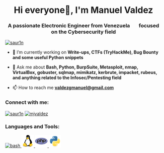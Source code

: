 <h1 align="center">Hi everyone👋, I'm Manuel Valdez</h1>
<h3 align="center">A passionate Electronic Engineer from Venezuela <img src='https://raw.githubusercontent.com/madebybowtie/FlagKit/master/Assets/PNG/VE%402x.png' width='21' height='15'> focused on the Cybersecurity field </h3>


<p align="left"> <a href="https://twitter.com/saur1n" target="blank"><img src="https://img.shields.io/twitter/follow/saur1n?logo=twitter&style=for-the-badge" alt="saur1n" /></a> </p>

- 🔭 I’m currently working on **Write-ups, CTFs (TryHackMe), Bug Bounty and some useful Python snippets**

- 💬 Ask me about **Bash, Python, BurpSuite, Metasploit, nmap, VirtualBox, gobuster, sqlmap, mimikatz, kerbrute, impacket, rubeus, and anything related to the Infosec/Pentesting field**

- 📫 How to reach me **valdezgmanuel@gmail.com**

<h3 align="left">Connect with me:</h3>
<p align="left">
<a href="https://twitter.com/saur1n" target="blank"><img align="center" src="https://raw.githubusercontent.com/rahuldkjain/github-profile-readme-generator/master/src/images/icons/Social/twitter.svg" alt="saur1n" height="30" width="40" /></a>
<a href="https://linkedin.com/in/mjvaldez" target="blank"><img align="center" src="https://raw.githubusercontent.com/rahuldkjain/github-profile-readme-generator/master/src/images/icons/Social/linked-in-alt.svg" alt="mjvaldez" height="30" width="40" /></a>
</p>

<h3 align="left">Languages and Tools:</h3>
<p align="left"> <a href="https://www.gnu.org/software/bash/" target="_blank" rel="noreferrer"> <img src="https://www.vectorlogo.zone/logos/gnu_bash/gnu_bash-icon.svg" alt="bash" width="40" height="40"/> </a> <a href="https://www.linux.org/" target="_blank" rel="noreferrer"> <img src="https://raw.githubusercontent.com/devicons/devicon/master/icons/linux/linux-original.svg" alt="linux" width="40" height="40"/> </a> <a href="https://www.php.net" target="_blank" rel="noreferrer"> <img src="https://raw.githubusercontent.com/devicons/devicon/master/icons/php/php-original.svg" alt="php" width="40" height="40"/> </a> <a href="https://www.python.org" target="_blank" rel="noreferrer"> <img src="https://raw.githubusercontent.com/devicons/devicon/master/icons/python/python-original.svg" alt="python" width="40" height="40"/> </a> </p>





<!--
**saurinn/saurinn** is a ✨ _special_ ✨ repository because its `README.md` (this file) appears on your GitHub profile.

Here are some ideas to get you started:

- 🔭 I’m currently working on ...
- 🌱 I’m currently learning ...
- 👯 I’m looking to collaborate on ...
- 🤔 I’m looking for help with ...
- 💬 Ask me about ...
- 📫 How to reach me: ...
- 😄 Pronouns: ...
- ⚡ Fun fact: ...

-->
